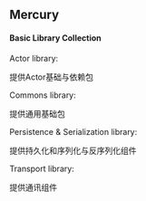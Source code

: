## Mercury

#### Basic Library Collection

Actor library:

提供Actor基础与依赖包

Commons library:

提供通用基础包

Persistence & Serialization library:

提供持久化和序列化与反序列化组件

Transport library:

提供通讯组件




